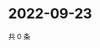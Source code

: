 # 2022-09-23

共 0 条

<!-- BEGIN WEIBO -->
<!-- 最后更新时间 Fri Sep 23 2022 22:21:21 GMT+0800 (China Standard Time) -->

<!-- END WEIBO -->
